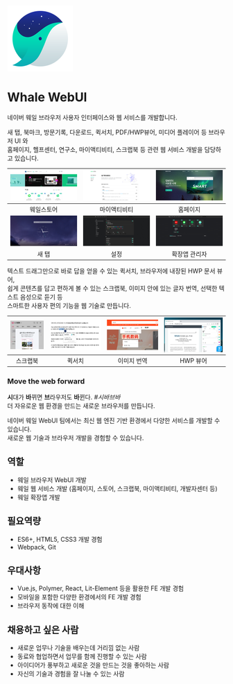 <img src="./assets/whale/logo152@2x.png" width="152">

# Whale WebUI

네이버 웨일 브라우저 사용자 인터페이스와 웹 서비스를 개발합니다.

새 탭, 북마크, 방문기록, 다운로드, 퀵서치, PDF/HWP뷰어, 미디어 플레이어 등 브라우저 UI 와    
홈페이지, 헬프센터, 연구소, 마이액티비티, 스크랩북 등 관련 웹 서비스 개발을 담당하고 있습니다.

| ![웨일스토어](./assets/whale/스크린샷_1웨일스토어.jpg) | ![마이액티비티](./assets/whale/스크린샷_2마이액티비티.jpg) | ![홈페이지](./assets/whale/스크린샷_0홈페이지.jpg) |
| -- | -- | -- |
| <center>웨일스토어</center> | <center>마이액티비티</center> | <center>홈페이지</center> |
| ![새 탭](./assets/whale/스크린샷_3새탭.jpg) | ![새 탭](./assets/whale/스크린샷_4설정.jpg) | ![새 탭](./assets/whale/스크린샷_5확장앱.jpg) |
| <center>새 탭</center> | <center>설정</center> | <center>확장앱 관리자</center> |

텍스트 드래그만으로 바로 답을 얻을 수 있는 퀵서치, 브라우저에 내장된 HWP 문서 뷰어,  
쉽게 콘텐츠를 답고 편하게 볼 수 있는 스크랩북, 이미지 안에 있는 글자 번역, 선택한 텍스트 음성으로 듣기 등    
스마트한 사용자 편의 기능을 웹 기술로 만듭니다.

| ![스크랩북](./assets/whale/기능_스크랩북.png) | ![퀵서치](./assets/whale/기능_퀵서치.png) | ![이미지번역](./assets/whale/기능_이미지번역.png) | ![HWP뷰어](./assets/whale/기능_HWP뷰어.png)
| -- | -- | -- | -- |
| <center>스크랩북</center> | <center>퀵서치</center> | <center>이미지 번역</center> | <center>HWP 뷰어</center>

### Move the web forward

**시**대가 **바**뀌면 **브**라우저도 **바**뀐다. *#시바브바*    
더 자유로운 웹 환경을 만드는 새로운 브라우저를 만듭니다.

네이버 웨일 WebUI 팀에서는 최신 웹 엔진 기반 환경에서 다양한 서비스를 개발할 수 있습니다.    
새로운 웹 기술과 브라우저 개발을 경험할 수 있습니다.

## 역할

- 웨일 브라우저 WebUI 개발
- 웨일 웹 서비스 개발  (홈페이지, 스토어, 스크랩북, 마이액티비티, 개발자센터 등)
- 웨일 확장앱 개발

## 필요역량

- ES6+, HTML5, CSS3 개발 경험
- Webpack, Git

## 우대사항

- Vue.js, Polymer, React, Lit-Element 등을 활용한 FE 개발 경험
- 모바일을 포함한 다양한 환경에서의  FE 개발 경험
- 브라우저 동작에 대한 이해

## 채용하고 싶은 사람

- 새로운 업무나 기술을 배우는데 거리낌 없는 사람
- 동료와 협업하면서 업무를 함께 진행할 수 있는 사람
- 아이디어가 풍부하고 새로운 것을 만드는 것을 좋아하는 사람
- 자신의 기술과 경험을 잘 나눌 수 있는 사람

